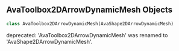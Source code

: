 ## AvaToolbox2DArrowDynamicMesh Objects

```python
class AvaToolbox2DArrowDynamicMesh(AvaShape2DArrowDynamicMesh)
```

deprecated: 'AvaToolbox2DArrowDynamicMesh' was renamed to 'AvaShape2DArrowDynamicMesh'.

<a id="unreal.AvaShape3DDynMeshBase"></a>